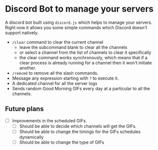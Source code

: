 # Discord Bot to manage your servers

A discord bot built using `discord.js` which helps to manage your servers.
Right now it allows you some simple commands which Discord doesn't support natively.

- `/clear` command to clear the current channel
  - leave the subcommand blank to clear all the channels
  - or select a channel from the list of channels to clear it specifically
  - the clear command works synchronously, which means that if a clear process is already running for a channel then it won't initiate another.
- `/remcmd` to remove all the slash commands.
- Message any expression starting with `?` to execute it.
- A dedicated channel for all the server logs
- Sends random Good Morning GIFs every day at a particular to all the channels.

## Future plans

- [ ] Improvements in the scheduled GIFs.
  - [ ] Should be able to decide which channels will get the GIFs.
  - [ ] Should be able to change the timings for the GIFs schedules dynamically
  - [ ] Should be able to change the type of GIFs
